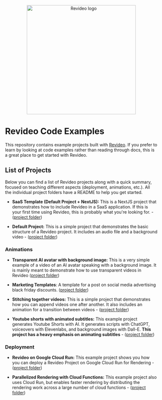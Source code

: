 <br/>
<p align="center">
  <a href="https://re.video">
    <picture>
      <source media="(prefers-color-scheme: dark)" srcset="./logo_dark.svg">
      <img width="360" alt="Revideo logo" src="./logo.svg">
    </picture>
  </a>
</p>


# Revideo Code Examples

This repository contains example projects built with [Revideo](https://github.com/redotvideo/revideo). If you prefer to learn by looking at code examples rather than reading through docs, this is a great place to get started with Revideo.

## List of Projects

Below you can find a list of Revideo projects along with a quick summary, focused on teaching different aspects (deployment, animations, etc.). All the individual project folders have a README to help you get started.

- **SaaS Template (Default Project + NextJS):** This is a NextJS project that demonstrates how to include Revideo in a SaaS application. If this is your first time using Revideo, this is probably what you're looking for. - ([project folder](https://github.com/redotvideo/revideo-examples/tree/main/saas-template))

- **Default Project:** This is a simple project that demonstrates the basic structure of a Revideo project. It includes an audio file and a background video - ([project folder](https://github.com/redotvideo/revideo-examples/tree/main/default))

### Animations

- **Transparent AI avatar with background image:** This is a very simple example of a video of an AI avatar speaking with a background image. It is mainly meant to demonstrate how to use transparent videos in Revideo ([project folder](https://github.com/redotvideo/revideo-examples/tree/main/avatar-with-background))

- **Marketing Templates**: A template for a post on social media advertising black friday discounts. ([project folder](https://github.com/redotvideo/examples/tree/main/marketing-templates))

- **Stitching together videos:** This is a simple project that demonstrates how you can append videos one after another. It also includes an animation for a transition between videos - ([project folder](https://github.com/redotvideo/revideo-examples/tree/main/stitching-videos))

- **Youtube shorts with animated subtitles:** This example project generates Youtube Shorts with AI. It generates scripts with ChatGPT, voiceovers with Elevenlabs, and background images with Dall-E. **This project has a heavy emphasis on animating subtitles** - ([project folder](https://github.com/redotvideo/revideo-examples/tree/main/youtube-shorts))


### Deployment

- **Revideo on Google Cloud Run:** This example project shows you how you can deploy a Revideo Project on Google Cloud Run for Rendering - ([project folder](https://github.com/redotvideo/revideo-examples/tree/main/google-cloud-run))

- **Parallelized Rendering with Cloud Functions:** This example project also uses Cloud Run, but enables faster rendering by distributing the rendering work across a large number of cloud functions - ([project folder](https://github.com/redotvideo/revideo-examples/tree/main/google-cloud-run-parallelized))
